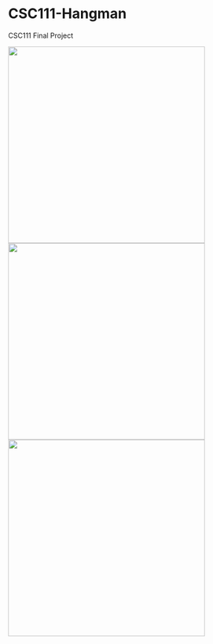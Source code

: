# CSC111-Hangman
CSC111 Final Project

<img src="https://agentxindustries.neocities.org/CSC111/Main.png" width="400"> <img src="https://agentxindustries.neocities.org/CSC111/Selection.png" width="400"> <img src="https://agentxindustries.neocities.org/CSC111/Visualize.png" width="400">
